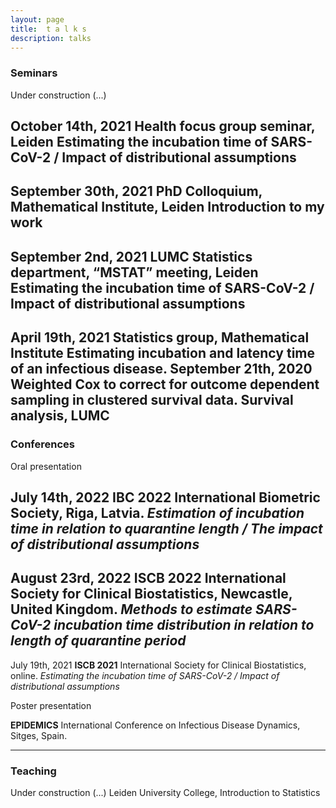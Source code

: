 ```yaml
---
layout: page
title:  t a l k s
description: talks
---
```


### Seminars ###
Under construction (...)

October 14th, 2021 **Health focus group seminar, Leiden** Estimating the incubation time of SARS-CoV-2 / Impact of distributional assumptions 
---
September 30th, 2021 **PhD Colloquium, Mathematical Institute, Leiden** Introduction to my work 
---
September 2nd, 2021	**LUMC Statistics department, “MSTAT” meeting, Leiden** Estimating the incubation time of SARS-CoV-2 / Impact of distributional assumptions
---
April 19th, 2021 **Statistics group, Mathematical Institute**	Estimating incubation and latency time of an infectious disease.
September 21th, 2020	Weighted Cox to correct for outcome dependent sampling in clustered survival data. Survival analysis, LUMC
---


### Conferences ###
Oral presentation

July 14th, 2022	**IBC 2022** International Biometric Society, Riga, Latvia. 
*Estimation of incubation time in relation to quarantine length / The impact of distributional assumptions*
---
August 23rd, 2022	**ISCB 2022** International Society for Clinical Biostatistics, Newcastle, United Kingdom. 
*Methods to estimate SARS-CoV-2 incubation time distribution in relation to length of quarantine period*
---
July 19th, 2021	**ISCB 2021** International Society for Clinical Biostatistics, online. 
*Estimating the incubation time of SARS-CoV-2 / Impact of distributional assumptions*

Poster presentation

**EPIDEMICS** International Conference on Infectious Disease Dynamics, Sitges, Spain.



---

### Teaching
Under construction (...)
Leiden University College, Introduction to Statistics


